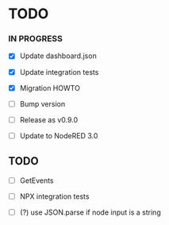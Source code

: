 # TODO

### IN PROGRESS

- [x] Update dashboard.json
- [x] Update integration tests
- [x] Migration HOWTO
- [ ] Bump version
- [ ] Release as v0.9.0

- [ ] Update to NodeRED 3.0

## TODO

- [ ] GetEvents
- [ ] NPX integration tests
- [ ] (?) use JSON.parse if node input is a string

